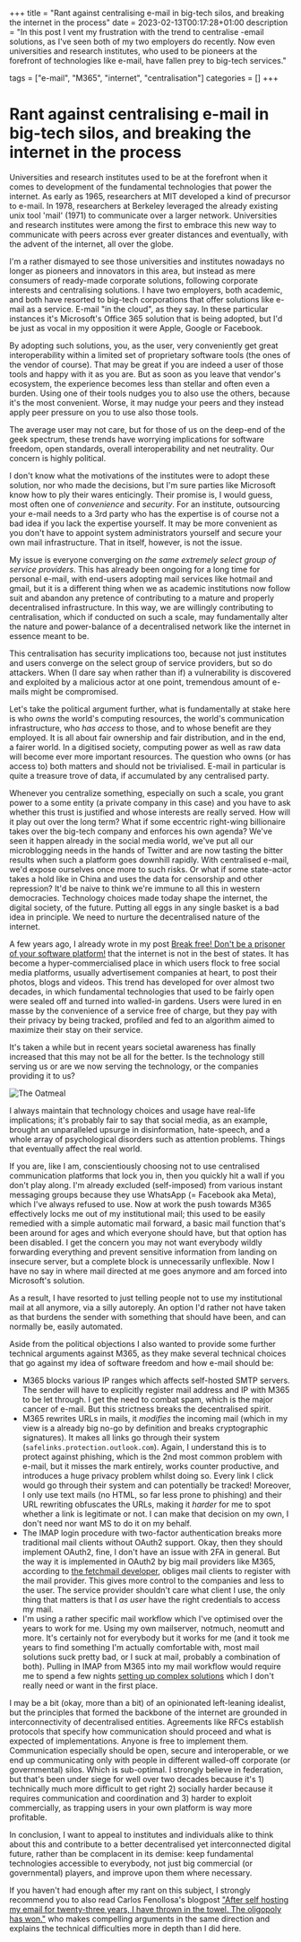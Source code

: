 +++
title = "Rant against centralising e-mail in big-tech silos, and breaking the internet in the process"
date = 2023-02-13T00:17:28+01:00
description = "In this post I vent my frustration with the trend to centralise -email solutions, as I've seen both of my two employers do recently. Now even universities and research institutes, who used to be pioneers at the forefront of technologies like e-mail, have fallen prey to big-tech services."

tags = ["e-mail", "M365", "internet", "centralisation"]
categories = []
+++

# Rant against centralising e-mail in big-tech silos, and breaking the internet in the process

Universities and research institutes used to be at the forefront when it comes
to development of the fundamental technologies that power the internet. As
early as 1965, researchers at MIT developed a kind of precursor to e-mail. In
1978, researchers at Berkeley leveraged the already existing unix tool 'mail'
(1971) to communicate over a larger network. Universities and research
institutes were among the first to embrace this new way to communicate with
peers across ever greater distances and eventually, with the advent of the
internet, all over the globe.

I'm a rather dismayed to see those universities and institutes nowadays no
longer as pioneers and innovators in this area, but instead as mere consumers
of ready-made corporate solutions, following corporate interests and
centralising solutions. I have two employers, both academic, and both have
resorted to big-tech corporations that offer solutions like e-mail as a
service. E-mail "in the cloud", as they say. In these particular instances it's
Microsoft's Office 365 solution that is being adopted, but I'd be just as vocal
in my opposition it were Apple, Google or Facebook.

By adopting such solutions, you, as the user, very conveniently get great
interoperability within a limited set of proprietary software tools (the ones
of the vendor of course). That may be great if you are indeed a user of those
tools and happy with it as you are. But as soon as you leave that vendor's
ecosystem, the experience becomes less than stellar and often even a burden.
Using one of their tools nudges you to also use the others, because it's
the most convenient. Worse, it may nudge your peers and they instead apply peer pressure
on you to use also those tools.

The average user may not care, but for those of us on the deep-end of the geek
spectrum, these trends have worrying implications for software freedom, open
standards, overall interoperability and net neutrality. Our concern is highly
political.

I don't know what the motivations of the institutes were to adopt these
solution, nor who made the decisions, but I'm sure parties like Microsoft know
how to ply their wares enticingly. Their promise is, I would guess, most often
one of *convenience* and *security*. For an institute, outsourcing your e-mail
needs to a 3rd party who has the expertise is of course not a bad idea if you
lack the expertise yourself. It may be more convenient as you don't have to
appoint system administrators yourself and secure your own mail infrastructure.
That in itself, however, is not the issue. 

My issue is everyone converging on *the same extremely select group of service
providers*. This has already been ongoing for a long time for personal e-mail, with
end-users adopting mail services like hotmail and gmail, but it is a different
thing when we as academic institutions now follow suit and abandon any pretence of
contributing to a mature and properly decentralised infrastructure. In this
way, we are willingly contributing to centralisation, which if conducted on such a
scale, may fundamentally alter the nature and power-balance of a decentralised
network like the internet in essence meant to be.

This centralisation has security implications too, because not just
institutes and users converge on the select group of service providers, but so
do attackers. When (I dare say when rather than if) a vulnerability is
discovered and exploited by a malicious actor at one point, tremendous
amount of e-mails might be compromised.

Let's take the political argument further, what is fundamentally at stake here is who
*owns* the world's computing resources, the world's communication infrastructure,
who *has access* to those, and to whose benefit are they employed. It is
all about fair ownership and fair distribution, and in the end, a fairer world. In
a digitised society, computing power as well as raw data will become ever more
important resources. The question who owns (or has access to) both matters and
should not be trivialised. E-mail in particular is quite a treasure trove of
data, if accumulated by any centralised party.

Whenever you centralize something, especially on such a scale, you grant power
to a some entity (a private company in this case) and you have to ask whether
this trust is justified and whose interests are really served. How will it play
out over the long term? What if some eccentric right-wing billionaire takes
over the big-tech company and enforces his own agenda? We've seen it happen
already in the social media world, we've put all our microblogging needs in the
hands of Twitter and are now tasting the bitter results when such a platform
goes downhill rapidly. With centralised e-mail, we'd expose ourselves once more
to such risks. Or what if some state-actor takes a hold like in China and uses
the data for censorship and other repression? It'd be naive to think we're
immune to all this in western democracies. Technology choices made today shape
the internet, the digital society, of the future. Putting all eggs in any
single basket is a bad idea in principle. We need to nurture the decentralised
nature of the internet.

A few years ago, I already wrote in my post [Break free! Don't be a prisoner of
your software
platform!](https://proycon.anaproy.nl/posts/break-free-do-not-be-a-prisoner-of-your-software/)
that the internet is not in the best of states. It has become a
hyper-commercialised place in which users flock to free social media platforms,
usually advertisement companies at heart, to post their photos, blogs 
and videos. This trend has developed for over almost two decades, in which
fundamental technologies that used to be fairly open were sealed off and turned
into walled-in gardens. Users were lured in en masse by the convenience of a
service free of charge, but they pay with their privacy by being tracked,
profiled and fed to an algorithm aimed to maximize their stay on their service.

It's taken a while but in recent years societal awareness has finally increased
that this may not be all for the better. Is the technology still serving us or
are we now serving the technology, or the companies providing it to us? 

![The Oatmeal](https://s3.amazonaws.com/theoatmeal-img/comics/reaching_people/reaching_people.png)

I always maintain that technology choices and usage have real-life
implications; it's probably fair to say that social media, as an example,
brought an unparalleled upsurge in disinformation, hate-speech, and a whole
array of psychological disorders such as attention problems. Things that
eventually affect the real world. 

If you are, like I am, conscientiously choosing not to use centralised
communication platforms that lock you in, then you quickly hit a wall if you
don't play along. I'm already excluded (self-imposed) from various instant
messaging groups because they use  WhatsApp (= Facebook aka Meta), which I've
always refused to use. Now at work the push towards M365 effectively locks me
out of my institutional mail; this used to be easily remedied with a simple
automatic mail forward, a basic mail function that's been around for ages and
which everyone should have, but that option has been disabled. I get the
concern you may not want everybody wildly forwarding everything and prevent
sensitive information from landing on insecure server, but a complete block is
unnecessarily unflexible. Now I have no say in where mail directed at me goes
anymore and am forced into Microsoft's solution.

As a result, I have resorted to just telling people not to use my institutional
mail at all anymore, via a silly autoreply. An option I'd rather not have taken
as that burdens the sender with something that should have been, and can
normally be, easily automated.

Aside from the political objections I also wanted to provide some further technical
arguments against M365, as they make several technical choices that go against
my idea of software freedom and how e-mail should be:

* M365 blocks various IP ranges which affects self-hosted SMTP servers. The
  sender will have to explicitly register mail address and IP with M365 to be
  let through. I get the need to combat spam, which is the major cancer of
  e-mail. But this strictness breaks the decentralised spirit.
* M365 rewrites URLs in mails, it *modifies* the incoming mail (which in my
  view is a already big no-go by definition and breaks cryptographic signatures). It
  makes all links go through their system (`safelinks.protection.outlook.com`).
  Again, I understand this is to protect against phishing, which is the 2nd
  most common problem with e-mail, but it misses the mark entirely, works
  counter productive, and introduces a huge privacy problem whilst doing so.
  Every link I click would go through their system and can potentially be
  tracked! Moreover, I only use text mails (no HTML, so far less prone to
  phishing) and their URL rewriting obfuscates the URLs, making it *harder*
  for me to spot whether a link is legitimate or not. I can make that decision
  on my own, I don't need nor want MS to do it on my behalf.
* The IMAP login procedure with two-factor authentication breaks more
  traditional mail clients without OAuth2 support. Okay, then they should
  implement OAuth2, fine, I don't have an issue with 2FA in general. But the way it
  is implemented in OAuth2 by big mail providers like M365, according to
  [the fetchmail
  developer](https://sourceforge.net/p/fetchmail/mailman/message/37724737/), obliges mail clients to register with the mail provider. This
  gives more control to the companies and less to the user. The service
  provider shouldn't care what client I use, the only thing that matters is
  that I *as user* have the right credentials to access my mail. 
* I'm using a rather specific mail workflow which I've optimised over the years
  to work for me. Using my own mailserver, notmuch, neomutt and more. It's
  certainly not for everybody but it works for me (and it took me years to find
  something I'm actually comfortable with, most mail solutions suck pretty bad,
  or I suck at mail, probably a combination of both). Pulling in IMAP from M365
  into my mail workflow would require me to spend a few nights [setting up
  complex
  solutions](https://movementarian.org/blog/posts/fetchmail-and-office-365/)
  which I don't really need or want in the first place.

I may be a bit (okay, more than a bit) of an opinionated left-leaning idealist,
but the principles that formed the backbone of the internet are grounded in
interconnectivity of decentralised entities. Agreements like RFCs establish
protocols that specify how communication should proceed and what is expected of
implementations. Anyone is free to implement them. Communication especially
should be open, secure and interoperable, or we end up communicating only with people
in different walled-off corporate (or governmental) silos. Which is
sub-optimal. I strongly believe in federation, but that's been under siege for
well over two decades because it's 1) technically much more difficult to get
right 2) socially harder because it requires communication and coordination and
3) harder to exploit commercially, as trapping users in your own platform is
way more profitable.

In conclusion, I want to appeal to institutes and individuals alike to think
about this and contribute to a better decentralised yet interconnected digital
future, rather than be complacent in its demise: keep fundamental
technologies accessible to everybody, not just big commercial (or governmental)
players, and improve upon them where necessary. 

If you haven't had enough after my rant on this subject, I strongly recommend you to also read
Carlos Fenollosa's blogpost ["After self hosting my email for twenty-three
years, I have thrown in the towel. The oligopoly has
won."](https://cfenollosa.com/blog/after-self-hosting-my-email-for-twenty-three-years-i-have-thrown-in-the-towel-the-oligopoly-has-won.html)
who makes compelling arguments in the same direction and explains the technical difficulties more in depth than I did here.
